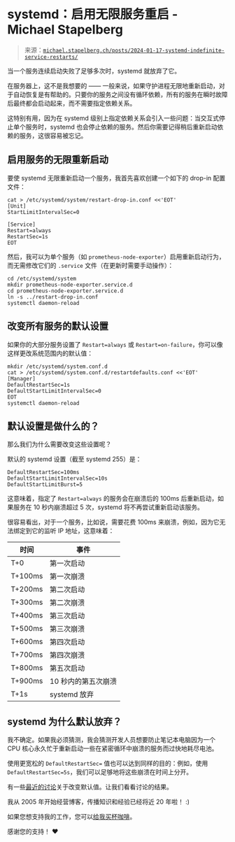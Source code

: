 <!--yml

category: 未分类

date: 2024-05-27 14:53:34

-->

# systemd：启用无限服务重启 - Michael Stapelberg

> 来源：[`michael.stapelberg.ch/posts/2024-01-17-systemd-indefinite-service-restarts/`](https://michael.stapelberg.ch/posts/2024-01-17-systemd-indefinite-service-restarts/)

当一个服务连续启动失败了足够多次时，systemd 就放弃了它。

在服务器上，这不是我想要的 —— 一般来说，如果守护进程无限地重新启动，对于自动恢复是有帮助的。只要你的服务之间没有循环依赖，所有的服务在瞬时故障后最终都会启动起来，而不需要指定依赖关系。

这特别有用，因为在 systemd 级别上指定依赖关系会引入一些问题：当交互式停止单个服务时，systemd 也会停止依赖的服务。然后你需要记得稍后重新启动依赖的服务，这很容易被忘记。

## 启用服务的无限重新启动

要使 systemd 无限重新启动一个服务，我首先喜欢创建一个如下的 drop-in 配置文件：

```
cat > /etc/systemd/system/restart-drop-in.conf <<'EOT'
[Unit]
StartLimitIntervalSec=0

[Service]
Restart=always
RestartSec=1s
EOT 
```

然后，我可以为单个服务（如 `prometheus-node-exporter`）启用重新启动行为，而无需修改它们的 `.service` 文件（在更新时需要手动操作）：

```
cd /etc/systemd/system
mkdir prometheus-node-exporter.service.d
cd prometheus-node-exporter.service.d
ln -s ../restart-drop-in.conf
systemctl daemon-reload 
```

## 改变所有服务的默认设置

如果你的大部分服务设置了 `Restart=always` 或 `Restart=on-failure`，你可以像这样更改系统范围内的默认值：

```
mkdir /etc/systemd/system.conf.d
cat > /etc/systemd/system.conf.d/restartdefaults.conf <<'EOT'
[Manager]
DefaultRestartSec=1s
DefaultStartLimitIntervalSec=0
EOT
systemctl daemon-reload 
```

## 默认设置是做什么的？

那么我们为什么需要改变这些设置呢？

默认的 systemd 设置（截至 systemd 255）是：

```
DefaultRestartSec=100ms
DefaultStartLimitIntervalSec=10s
DefaultStartLimitBurst=5 
```

这意味着，指定了 `Restart=always` 的服务会在崩溃后的 100ms 后重新启动，如果服务在 10 秒内崩溃超过 5 次，systemd 将不再尝试重新启动该服务。

很容易看出，对于一个服务，比如说，需要花费 100ms 来崩溃，例如，因为它无法绑定到它的监听 IP 地址，这意味着：

| 时间 | 事件 |
| --- | --- |
| T+0 | 第一次启动 |
| T+100ms | 第一次崩溃 |
| T+200ms | 第二次启动 |
| T+300ms | 第二次崩溃 |
| T+400ms | 第三次启动 |
| T+500ms | 第三次崩溃 |
| T+600ms | 第四次启动 |
| T+700ms | 第四次崩溃 |
| T+800ms | 第五次启动 |
| T+900ms | 10 秒内的第五次崩溃 |
| T+1s | systemd 放弃 |

## systemd 为什么默认放弃？

我不确定。如果我必须猜测，我会猜测开发人员想要防止笔记本电脑因为一个 CPU 核心永久忙于重新启动一些在紧密循环中崩溃的服务而过快地耗尽电池。

使用更宽松的 `DefaultRestartSec=` 值也可以达到同样的目的：例如，使用 `DefaultRestartSec=5s`，我们可以足够地将这些崩溃在时间上分开。

有一些[最近的讨论](https://github.com/systemd/systemd/issues/30804)关于改变默认值。让我们看看讨论的结果。

我从 2005 年开始经营博客，传播知识和经验已经将近 20 年啦！ :)

如果您想支持我的工作，您可以[给我买杯咖啡](https://www.buymeacoffee.com/stapelberg)。

感谢您的支持！ ❤️
